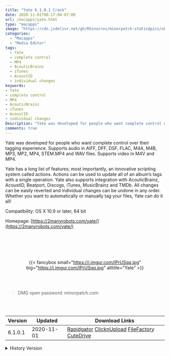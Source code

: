```yaml
---
title: "Yate 6.1.0.1 Crack"
date: 2020-11-01T00:17:04-07:00
url: /macapps/yate.html
type: "macapps"
image: "https://cdn.jsdelivr.net/gh/Rhinocros/minorpatch-static@pics/uPic/c9cyoY.png"
categories:
  - "Macapps"
  - "Media Editor"
tags:
  - Yate
  - complete control
  - MP4
  - AcouticBrainz
  - iTunes
  - AcoustID
  - individual changes
keywords:
- Yate
- complete control
- MP4
- AcouticBrainz
- iTunes
- AcoustID
- individual changes
Description: "Yate was developed for people who want complete control over their tagging experience. Supports audio in AIFF, DFF, DSF, FLAC, M4A, M4B, MP3, MP2, MP4, STEM.MP4 and WAV files. Supports video in M4V and MP4."
comments: true
---
```


Yate was developed for people who want complete control over their tagging experience. Supports audio in AIFF, DFF, DSF, FLAC, M4A, M4B, MP3, MP2, MP4, STEM.MP4 and WAV files. Supports video in M4V and MP4.

Yate has a long list of features; most importantly, an innovative scripting system called actions. Actions can be used to update all of an album’s tags with a single operation. Yate also supports integration with AcouticBrainz, AcoustID, Beatport, Discogs, iTunes, MusicBrainz and TMDb. All changes can be easily reverted and individual changes can be undone in any order. Whether you want to automatically or manually tag your files, Yate can do it all!



Compatibility: OS X 10.9 or later, 64 bit

Homepage: [https://2manyrobots.com/yate/](https://2manyrobots.com/yate/)

<br/>
<br/>
<script async src="https://pagead2.googlesyndication.com/pagead/js/adsbygoogle.js"></script>
<ins class="adsbygoogle"
     style="display:block; text-align:center;"
     data-ad-layout="in-article"
     data-ad-format="fluid"
     data-ad-client="ca-pub-8746275014476192"
     data-ad-slot="5144997159"></ins>
<script>
     (adsbygoogle = window.adsbygoogle || []).push({});
</script>
<br/>
<br/>


<center>

{{< fancybox small="https://i.imgur.com/lPrUSqq.jpg" big="https://i.imgur.com/lPrUSqq.jpg" alttitle="Yate" >}}

</center>

<br/>
<br/>


> DMG open password: minorpatch.com

<br/>

<br/>
<div id="history_version" class="history_version">

| Version | Updated | Download Links |
| ---- | ---- | ---- |
| 6.1.0.1 | 2020-11-01 | [Rapidgator](https://ouo.io/UaAqviG)   [ClicknUpload](https://ouo.io/sUwXMEx)   [FileFactory](https://ouo.io/7428l0)   [CuteDrive](https://ouo.io/SG2dFEy) |
<details>
<summary>History Version</summary>

| Version | Updated | Download Links |
| ---- | ---- | ---- |
| 6.1 | 2020-10-27 | [Rapidgator](https://ouo.io/WH7wLQp)   [ClicknUpload](https://ouo.io/g0K7ML)   [FileFactory](https://ouo.io/Jx2aLb)   [CuteDrive](https://ouo.io/aWGh3f1) |
| 6.0.2.1 | 2020-10-16 | [UsersCloud](https://ouo.io/PyI0kg)   [ClicknUpload](https://ouo.io/PSVpnm)   [FileFactory](https://ouo.io/72uzCB)   [CuteDrive](https://ouo.io/Z2Rmru) |
| 6.0.2 | 2020-09-14 | [UsersCloud](https://ouo.io/hK7owa2)   [ClicknUpload](https://ouo.io/f2hJ8S)   [FileFactory](https://ouo.io/CA1Rxu)   [CuteDrive](https://ouo.io/LZaeac) |
| 6.0.1.1 | 2020-08-16 | [UsersCloud](https://ouo.io/M54dri)   [ClicknUpload](https://ouo.io/sBmtT6)   [FileFactory](https://ouo.io/vFNyQW)   [CuteDrive](https://ouo.io/ReyqdQ) |
| 6.0.1 | 2020-08-11 | [UsersCloud](https://ouo.io/RgURst)   [ClicknUpload](https://ouo.io/2yrqGC)   [FileFactory](https://ouo.io/WDbyqP)   [CuteDrive](https://ouo.io/gN6Erk) |
| 6.0.0.2 | 2020-07-16 | [UsersCloud](https://ouo.io/CgfKrR)   [ClicknUpload](https://ouo.io/NFoUZm)   [FileFactory](https://ouo.io/VXTAqt)   [CuteDrive](https://ouo.io/D0VITW) |
| 6.0 | 2020-07-15 | [UsersCloud](https://ouo.io/KW381s)   [ClicknUpload](https://ouo.io/97PWfp)   [FileFactory](https://ouo.io/zAyykN)   [CuteDrive](https://ouo.io/iUdPfK) |
| 5.1.3.2 | 2020-05-28 | [UsersCloud](https://ouo.io/wAQgR2)   [ClicknUpload](https://ouo.io/TAhotD)   [FileFactory](https://ouo.io/w5vdky)   [CuteDrive](https://ouo.io/tcnKgg) |
| 5.1.3.1 | 2020-05-13 | [UsersCloud](https://ouo.io/8Nsxuu)   [ClicknUpload](https://ouo.io/dIgAPT)   [FileFactory](https://ouo.io/wlSMUO)   [CuteDrive](https://ouo.io/aCdqIY) |
| 5.1.3 | 2020-04-02 | [UsersCloud](https://ouo.io/7YEpgg)   [ClicknUpload](https://ouo.io/rufaaV)   [FileFactory](https://ouo.io/3ITJ1n)   [CuteDrive](https://ouo.io/Bp3dQzC) |
| 5.1.2 | 2020-03-20 | [UsersCloud](https://ouo.io/zG8mDl)   [ClicknUpload](https://ouo.io/JJhTAK)   [FileFactory](https://ouo.io/btuuxi)   [CuteDrive](https://ouo.io/7Gquh6) |
| 5.1.1.2 | 2020-02-19 | [UsersCloud](https://ouo.io/Jr8Oa4)   [ClicknUpload](https://ouo.io/uxFfYd)   [Mega](https://ouo.io/slymY1Q)   [CuteDrive](https://ouo.io/sZVySF) |
| 5.1.1.1 | 2020-02-18 | [UsersCloud](https://ouo.io/nA55cc)   [ClicknUpload](https://ouo.io/hXP1rB)   [Mega](https://ouo.io/lYyztE)   [CuteDrive](https://ouo.io/q5rIkt) |
| 5.1.1 | 2020-02-17 | [UsersCloud](https://ouo.io/hn2pIA)   [ClicknUpload](https://ouo.io/KVeA8t)   [Mega](https://ouo.io/N982iu)   [CuteDrive](https://ouo.io/w4z0Xp) |
</details>

</div>
